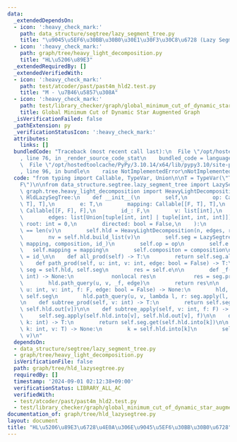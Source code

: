 ```yaml
---
data:
  _extendedDependsOn:
  - icon: ':heavy_check_mark:'
    path: data_structure/segtree/lazy_segment_tree.py
    title: "\u9045\u5EF6\u30BB\u30B0\u30E1\u30F3\u30C8\u6728 (Lazy Segment Tree)"
  - icon: ':heavy_check_mark:'
    path: graph/tree/heavy_light_decomposition.py
    title: "HL\u5206\u89E3"
  _extendedRequiredBy: []
  _extendedVerifiedWith:
  - icon: ':heavy_check_mark:'
    path: test/atcoder/past/past4m_hld2.test.py
    title: "M - \u7B46\u5857\u308A"
  - icon: ':heavy_check_mark:'
    path: test/library_checker/graph/global_minimum_cut_of_dynamic_star_augmented_graph2.test.py
    title: Global Minimum Cut of Dynamic Star Augmented Graph
  _isVerificationFailed: false
  _pathExtension: py
  _verificationStatusIcon: ':heavy_check_mark:'
  attributes:
    links: []
  bundledCode: "Traceback (most recent call last):\n  File \"/opt/hostedtoolcache/PyPy/3.10.14/x64/lib/pypy3.10/site-packages/onlinejudge_verify/documentation/build.py\"\
    , line 76, in _render_source_code_stat\n    bundled_code = language.bundle(\n\
    \  File \"/opt/hostedtoolcache/PyPy/3.10.14/x64/lib/pypy3.10/site-packages/onlinejudge_verify/languages/python.py\"\
    , line 96, in bundle\n    raise NotImplementedError\nNotImplementedError\n"
  code: "from typing import Callable, TypeVar, Union\n\nT = TypeVar(\"T\")\nF = TypeVar(\"\
    F\")\n\nfrom data_structure.segtree.lazy_segment_tree import LazySegtree\nfrom\
    \ graph.tree.heavy_light_decomposition import HeavyLightDecomposition\n\n\nclass\
    \ HldLazySegTree:\n    def __init__(\n        self,\n        op: Callable[[T,\
    \ T], T],\n        e: T,\n        mapping: Callable[[F, T], T],\n        composition:\
    \ Callable[[F, F], F],\n        id_: F,\n        v: list[int],\n        n: int,\n\
    \        edges: list[Union[tuple[int, int] | tuple[int, int, int]]],\n       \
    \ root: int = 0,\n        directed: bool = False,\n    ):\n        # assert n\
    \ == len(v)\n        self.hld = HeavyLightDecomposition(n, edges, root, directed)\n\
    \        nv = self.hld.build_list(v)\n        self.seg = LazySegtree(nv, op, e,\
    \ mapping, composition, id_)\n        self.op = op\n        self.e = e\n     \
    \   self.mapping = mapping\n        self.compositon = composition\n        self.id\
    \ = id_\n\n    def all_prod(self) -> T:\n        return self.seg.all_prod()\n\n\
    \    def path_prod(self, u: int, v: int, edge: bool = False) -> T:\n        hld,\
    \ seg = self.hld, self.seg\n        res = self.e\n\n        def _f(l: int, r:\
    \ int) -> None:\n            nonlocal res\n            res = seg.prod(l, r)\n\n\
    \        hld.path_query(u, v, _f, edge)\n        return res\n\n    def path_apply(self,\
    \ u: int, v: int, f: F, edge: bool = False) -> None:\n        hld, seg = self.hld,\
    \ self.seg\n        hld.path_query(u, v, lambda l, r: seg.apply(l, r, f), edge)\n\
    \n    def subtree_prod(self, v: int) -> T:\n        return self.seg.prod(self.hld.into[v],\
    \ self.hld.out[v])\n\n    def subtree_apply(self, v: int, f: F) -> None:\n   \
    \     self.seg.apply(self.hld.into[v], self.hld.out[v], f)\n\n    def get(self,\
    \ k: int) -> T:\n        return self.seg.get(self.hld.into[k])\n\n    def set(self,\
    \ k: int, v: T) -> None:\n        k = self.hld.into[k]\n        self.seg.set(k,\
    \ v)\n"
  dependsOn:
  - data_structure/segtree/lazy_segment_tree.py
  - graph/tree/heavy_light_decomposition.py
  isVerificationFile: false
  path: graph/tree/hld_lazysegtree.py
  requiredBy: []
  timestamp: '2024-09-01 02:12:38+09:00'
  verificationStatus: LIBRARY_ALL_AC
  verifiedWith:
  - test/atcoder/past/past4m_hld2.test.py
  - test/library_checker/graph/global_minimum_cut_of_dynamic_star_augmented_graph2.test.py
documentation_of: graph/tree/hld_lazysegtree.py
layout: document
title: "HL\u5206\u89E3\u6728\u4E0A\u306E\u9045\u5EF6\u30BB\u30B0\u6728"
---
```


